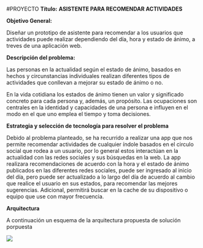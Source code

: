 #PROYECTO
**Título:**
                __ASISTENTE PARA RECOMENDAR ACTIVIDADES__

**Objetivo General:**

Diseñar un prototipo de asistente para recomendar a los usuarios que actividades puede realizar dependiendo del día, hora y estado de ánimo, a treves de una aplicación web.

**Descripción del problema:**

Las personas en la actualidad según el estado de ánimo, basados en hechos y circunstancias individuales realizan diferentes tipos de actividades que conllevan a mejorar su estado de ánimo o no.

En la vida cotidiana los estados de ánimo tienen un valor y significado concreto para cada persona y, además, un propósito. Las ocupaciones son centrales en la identidad y capacidades de una persona e influyen en el modo en el que uno emplea el tiempo y toma decisiones.

**Estrategia y selección de tecnología para resolver el problema**

Debido al problema planteado, se ha recurrido a realizar una app que nos permite recomendar actividades de cualquier índole basados en el circulo social que rodea a un usuario, por lo general estos interactúan en la actualidad con las redes sociales y sus búsquedas en la web.
La app realizara recomendaciones de acuerdo con la hora y el estado de ánimo publicados en las diferentes redes sociales, puede ser ingresado al inicio del día, pero puede ser actualizado a lo largo del día de acuerdo al cambio que realice el usuario en sus estados, para recomendar las mejores sugerencias. Adicional, permitirá buscar en la cache de su dispositivo o equipo que use con mayor frecuencia.

**Arquitectura**

A continuación un esquema de la arquitectura propuesta de solución porpuesta

![](/imagenes/arquitectura.jpg)
